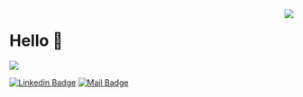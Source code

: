 

<img align='right' src="https://github-readme-stats.vercel.app/api?username=furkanaydgn&show_icons=true">

<h1>Hello  👋</h1>

![](https://komarev.com/ghpvc/?username=furkanaydgn)


[![Linkedin Badge](https://img.shields.io/badge/linkedin-%230077B5.svg?&style=for-the-badge&logo=linkedin&logoColor=white)](https://www.linkedin.com/in/furkanaydogan/)
[![Mail Badge](https://img.shields.io/badge/furkanaydogance@gmail.com-c14438?style=for-the-badge&logo=Gmail&logoColor=white&link=mailto:furkanaydogance@gmail.com)](mailto:furkanaydogance@gmail.com)


<br>
